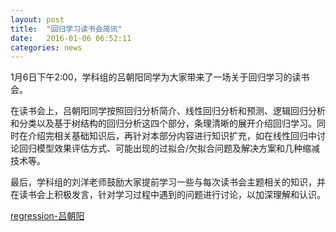 ```yaml
---
layout: post
title:  "回归学习读书会简讯"
date:   2016-01-06 06:52:11
categories: news
---
```


1月6日下午2:00，学科组的吕朝阳同学为大家带来了一场关于回归学习的读书会。

在读书会上，吕朝阳同学按照回归分析简介、线性回归分析和预测、逻辑回归分析和分类以及基于树结构的回归分析这四个部分，条理清晰的展开介绍回归学习。同时在介绍完相关基础知识后，再针对本部分内容进行知识扩充，如在线性回归中讨论回归模型效果评估方式、可能出现的过拟合/欠拟合问题及解决方案和几种缩减技术等。

最后，学科组的刘洋老师鼓励大家提前学习一些与每次读书会主题相关的知识，并在读书会上积极发言，针对学习过程中遇到的问题进行讨论，以加深理解和认识。

<a href ="{{site.url}}/files/2016-01-06-1.ppt">regression-吕朝阳</a>
